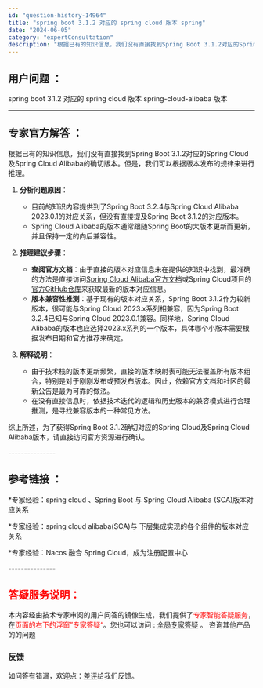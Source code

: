 ```yaml
---
id: "question-history-14964"
title: "spring boot 3.1.2 对应的 spring cloud 版本 spring"
date: "2024-06-05"
category: "expertConsultation"
description: "根据已有的知识信息，我们没有直接找到Spring Boot 3.1.2对应的Spring Cloud及Spring Cloud Alibaba的确切版本。但是，我们可以根据版本发布的规律来进行推理。1. **分析问题原因**：   - 目前的知识内容提供到了Spring Boot 3.2.4与Spr"
---
```


## 用户问题 ： 
 spring boot 3.1.2 对应的 spring cloud 版本 spring-cloud-alibaba 版本  

---------------
## 专家官方解答 ：

根据已有的知识信息，我们没有直接找到Spring Boot 3.1.2对应的Spring Cloud及Spring Cloud Alibaba的确切版本。但是，我们可以根据版本发布的规律来进行推理。

1. **分析问题原因**：
   - 目前的知识内容提供到了Spring Boot 3.2.4与Spring Cloud Alibaba 2023.0.1的对应关系，但没有直接提及Spring Boot 3.1.2的对应版本。
   - Spring Cloud Alibaba的版本通常跟随Spring Boot的大版本更新而更新，并且保持一定的向后兼容性。

2. **推理建议步骤**：
   - **查阅官方文档**：由于直接的版本对应信息未在提供的知识中找到，最准确的方法是直接访问[Spring Cloud Alibaba官方文档](https://sca.aliyun.com/docs/2023/overview/version-explain/)或Spring Cloud项目的[官方GitHub仓库](https://github.com/spring-cloud)来获取最新的版本对应信息。
   - **版本兼容性推测**：基于现有的版本对应关系，Spring Boot 3.1.2作为较新版本，很可能与Spring Cloud 2023.x系列相兼容，因为Spring Boot 3.2.4已知与Spring Cloud 2023.0.1兼容。同样地，Spring Cloud Alibaba的版本也应选择2023.x系列的一个版本，具体哪个小版本需要根据发布日期和官方推荐来确定。

3. **解释说明**：
   - 由于技术栈的版本更新频繁，直接的版本映射表可能无法覆盖所有版本组合，特别是对于刚刚发布或预发布版本。因此，依赖官方文档和社区的最新公告是最为可靠的做法。
   - 在没有直接信息时，依据技术迭代的逻辑和历史版本的兼容模式进行合理推测，是寻找兼容版本的一种常见方法。

综上所述，为了获得Spring Boot 3.1.2确切对应的Spring Cloud及Spring Cloud Alibaba版本，请直接访问官方资源进行确认。


<font color="#949494">---------------</font> 


## 参考链接 ：

*专家经验：spring cloud 、Spring Boot 与 Spring Cloud Alibaba (SCA)版本对应关系 
 
 *专家经验：spring cloud alibaba(SCA)与 下层集成实现的各个组件的版本对应关系 
 
 *专家经验：Nacos 融合 Spring Cloud，成为注册配置中心 


 <font color="#949494">---------------</font> 
 


## <font color="#FF0000">答疑服务说明：</font> 

本内容经由技术专家审阅的用户问答的镜像生成，我们提供了<font color="#FF0000">专家智能答疑服务</font>，在<font color="#FF0000">页面的右下的浮窗”专家答疑“</font>。您也可以访问 : [全局专家答疑](https://answer.opensource.alibaba.com/docs/intro) 。 咨询其他产品的的问题

### 反馈
如问答有错漏，欢迎点：[差评](https://ai.nacos.io/user/feedbackByEnhancerGradePOJOID?enhancerGradePOJOId=15075)给我们反馈。
